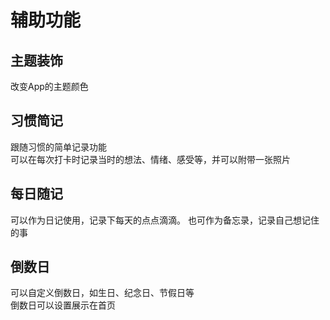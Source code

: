 # 辅助功能

## 主题装饰
改变App的主题颜色
## 习惯简记
跟随习惯的简单记录功能  
可以在每次打卡时记录当时的想法、情绪、感受等，并可以附带一张照片
## 每日随记
可以作为日记使用，记录下每天的点点滴滴。
也可作为备忘录，记录自己想记住的事
## 倒数日
可以自定义倒数日，如生日、纪念日、节假日等  
倒数日可以设置展示在首页